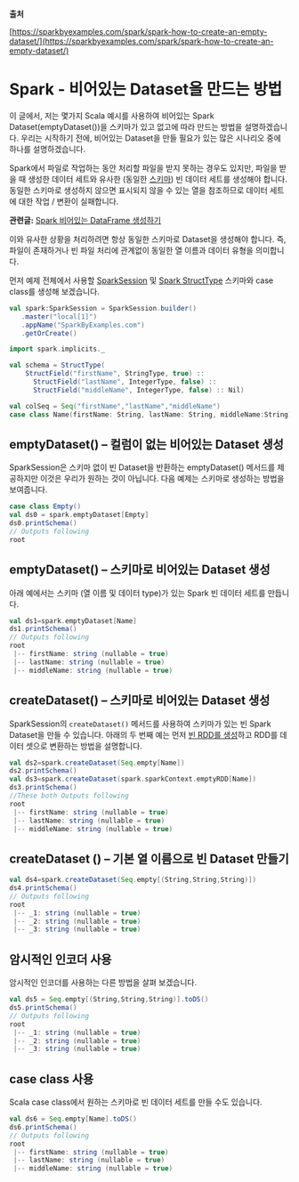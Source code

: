 **출처**

[https://sparkbyexamples.com/spark/spark-how-to-create-an-empty-dataset/](https://sparkbyexamples.com/spark/spark-how-to-create-an-empty-dataset/)

# Spark - 비어있는 Dataset을 만드는 방법

이 글에서, 저는 몇가지 Scala 예시를 사용하여 비어있는 Spark Dataset(emptyDataset())을 스키마가 있고 없고에 따라 만드는 방법을 설명하겠습니다. 우리는 시작하기 전에, 비어있는 Dataset을 만들 필요가 있는 많은 시나리오 중에 하나를 설명하겠습니다.

Spark에서 파일로 작업하는 동안 처리할 파일을 받지 못하는 경우도 있지만, 파일을 받을 때 생성한 데이터 세트와 유사한 (동일한 [스키마](https://sparkbyexamples.com/spark/spark-schema-explained-with-examples/)) 빈 데이터 세트를 생성해야 합니다. 동일한 스키마로 생성하지 않으면 표시되지 않을 수 있는 열을 참조하므로 데이터 세트에 대한 작업 / 변환이 실패합니다.

**관련글:** [Spark 비어있는 DataFrame 생성하기](https://sparkbyexamples.com/spark/spark-how-to-create-an-empty-dataframe/)

이와 유사한 상황을 처리하려면 항상 동일한 스키마로 Dataset을 생성해야 합니다. 즉, 파일이 존재하거나 빈 파일 처리에 관계없이 동일한 열 이름과 데이터 유형을 의미합니다.

먼저 예제 전체에서 사용할 [SparkSession](https://sparkbyexamples.com/spark/sparksession-explained-with-examples/) 및 [Spark StructType](https://sparkbyexamples.com/spark/spark-sql-structtype-on-dataframe/) 스키마와 case class를 생성해 보겠습니다.

```scala
val spark:SparkSession = SparkSession.builder()
   .master("local[1]")
   .appName("SparkByExamples.com")
   .getOrCreate()

import spark.implicits._

val schema = StructType(
    StructField("firstName", StringType, true) ::
      StructField("lastName", IntegerType, false) ::
      StructField("middleName", IntegerType, false) :: Nil)

val colSeq = Seq("firstName","lastName","middleName")
case class Name(firstName: String, lastName: String, middleName:String)
```

## emptyDataset() – 컬럼이 없는 비어있는 Dataset 생성

SparkSession은 스키마 없이 빈 Dataset을 반환하는 emptyDataset() 메서드를 제공하지만 이것은 우리가 원하는 것이 아닙니다. 다음 예제는 스키마로 생성하는 방법을 보여줍니다.

```scala
case class Empty()
val ds0 = spark.emptyDataset[Empty]
ds0.printSchema()
// Outputs following
root
```

## emptyDataset() – 스키마로 비어있는 Dataset 생성

아래 예에서는 스키마 (열 이름 및 데이터 type)가 있는 Spark 빈 데이터 세트를 만듭니다.

```scala
val ds1=spark.emptyDataset[Name]
ds1.printSchema()
// Outputs following
root
 |-- firstName: string (nullable = true)
 |-- lastName: string (nullable = true)
 |-- middleName: string (nullable = true)
```

## createDataset() – 스키마로 비어있는 Dataset 생성


SparkSession의 `createDataset()` 메서드를 사용하여 스키마가 있는 빈 Spark Dataset을 만들 수 있습니다. 아래의 두 번째 예는 먼저 [빈 RDD를 생성](https://sparkbyexamples.com/apache-spark-rdd/spark-how-to-create-an-empty-rdd/)하고 RDD를 데이터 셋으로 변환하는 방법을 설명합니다.

```scala
val ds2=spark.createDataset(Seq.empty[Name])
ds2.printSchema()
val ds3=spark.createDataset(spark.sparkContext.emptyRDD[Name])
ds3.printSchema()
//These both Outputs following
root
 |-- firstName: string (nullable = true)
 |-- lastName: string (nullable = true)
 |-- middleName: string (nullable = true)
```

## createDataset () – 기본 열 이름으로 빈 Dataset 만들기

```scala
val ds4=spark.createDataset(Seq.empty[(String,String,String)])
ds4.printSchema()
// Outputs following
root
 |-- _1: string (nullable = true)
 |-- _2: string (nullable = true)
 |-- _3: string (nullable = true)
 ```

## 암시적인 인코더 사용

암시적인 인코더를 사용하는 다른 방법을 살펴 보겠습니다.

```scala
val ds5 = Seq.empty[(String,String,String)].toDS()
ds5.printSchema()
// Outputs following
root
 |-- _1: string (nullable = true)
 |-- _2: string (nullable = true)
 |-- _3: string (nullable = true)
```

## case class 사용

Scala case class에서 원하는 스키마로 빈 데이터 세트를 만들 수도 있습니다.

```scala
val ds6 = Seq.empty[Name].toDS()
ds6.printSchema()
// Outputs following
root
 |-- firstName: string (nullable = true)
 |-- lastName: string (nullable = true)
 |-- middleName: string (nullable = true)
```
